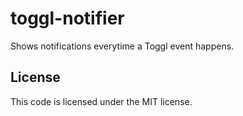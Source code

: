toggl-notifier
==============
Shows notifications everytime a Toggl event happens.

## License
This code is licensed under the MIT license.
